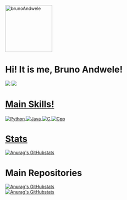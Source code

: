 <div>
  <img
    align="center-right"
    alt="brunoAndwele"
    height="150"
    src="https://cdn.discordapp.com/attachments/963985952374661120/1093913156436381789/Screenshot_2023-04-07_at_11.59.25.png"
  />
  <h1>Hi! It is me, Bruno Andwele!</h1>
</div>

<div>
  <a
    href="https://www.linkedin.com/in/brunoandwele/"
    target="_blank"
    ><img
      src="https://img.shields.io/badge/-LinkedIn-%230077B5?style=for-the-badge&logo=linkedin&logoColor=white"
      target="_blank"
  /></a>
  <a href="mailto:bruno.3a@outlook.com"
    ><img
      src="https://img.shields.io/badge/Microsoft_Outlook-0078D4?style=for-the-badge&logo=microsoft-outlook&logoColor=white"
</div>

<div>
  <h1>Main Skills!</h1> 
  <img
    align="center"
    alt="Python"
    src="https://img.shields.io/badge/Python-3776AB?style=for-the-badge&logo=python&logoColor=white"
  />
  <img
    align="center"
    alt="Java"
    src="https://img.shields.io/badge/Java-ED8B00?style=for-the-badge&logo=openjdk&logoColor=white"
  />
  <img
    align="center"
    alt="C"
    src="https://img.shields.io/badge/C-00599C?style=for-the-badge&logo=c&logoColor=white"
  />
  <img
    align="center"
    alt="Cpp"
    src="https://img.shields.io/badge/C%2B%2B-00599C?style=for-the-badge&logo=c%2B%2B&logoColor=white"
  />
</div>

<div>
  <h1>Stats</h1>
</div>

[![Anurag's GitHubstats](https://github-readme-stats-sigma-five.vercel.app/api?username=brunoandwele&show_icons=true&theme=gruvbox_light)](https://github.com/brunoandwele)

<div>
  <h1>Main Repositories</h1>
</div>

[![Anurag's GitHubstats](https://github-readme-stats-sigma-five.vercel.app/api/pin?username=brunoandwele&repo=FinancialManagerInC&theme=gruvbox_light)](https://github.com/brunoandwele/FinancialManagerInC)
<br>
[![Anurag's GitHubstats](https://github-readme-stats-sigma-five.vercel.app/api/pin?username=brunoandwele&repo=RiceOnFireGame&theme=gruvbox_light)](https://github.com/brunoandwele/RiceOnFireGame)

